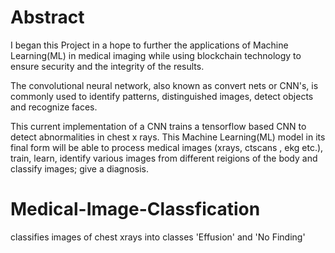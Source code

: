 # Abstract


I began this Project in a hope to further the applications of Machine Learning(ML) in medical imaging
while using blockchain technology to ensure security and the integrity of the results.

The convolutional neural network, also known as convert nets
or CNN's, is commonly used to identify patterns,
distinguished images, detect objects and recognize faces.


This current implementation of a CNN trains a tensorflow based CNN to detect
abnormalities in chest x rays. This Machine Learning(ML) model in its final form will be able to process 
medical images (xrays, ctscans , ekg etc.), train, learn, identify various images from different reigions 
of the body and classify images; give a diagnosis.

# Medical-Image-Classfication

classifies 
images of chest xrays into classes 'Effusion' and 'No Finding'






